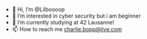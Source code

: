 - 👋 Hi, I’m @Lilboooop
- 👀 I’m interested in cyber security but i am beginner
- 🌱 I’m currently studying at 42 Lausanne!
- 📫 How to reach me charlie.bopp@live.com
